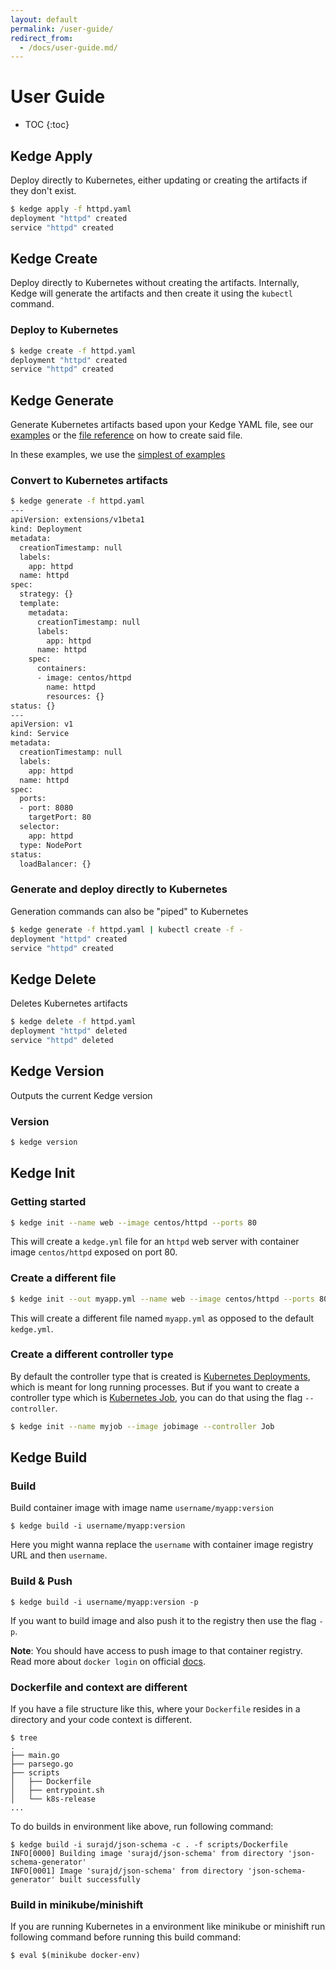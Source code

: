 ```yaml
---
layout: default
permalink: /user-guide/
redirect_from: 
  - /docs/user-guide.md/
---
```


# User Guide

* TOC
{:toc}

## Kedge Apply

Deploy directly to Kubernetes, either updating or creating the artifacts if they don't exist.

```sh
$ kedge apply -f httpd.yaml
deployment "httpd" created
service "httpd" created
```

## Kedge Create

Deploy directly to Kubernetes without creating the artifacts. Internally, Kedge will generate the artifacts and then create it using the `kubectl` command.

### Deploy to Kubernetes

```sh
$ kedge create -f httpd.yaml
deployment "httpd" created
service "httpd" created
```

## Kedge Generate

Generate Kubernetes artifacts based upon your Kedge YAML file, see our [examples](/examples) or the [file reference](/docs/file-reference.md) on how to create said file.

In these examples, we use the [simplest of examples](/examples/simplest/httpd.yaml)

### Convert to Kubernetes artifacts

```sh
$ kedge generate -f httpd.yaml
---
apiVersion: extensions/v1beta1
kind: Deployment
metadata:
  creationTimestamp: null
  labels:
    app: httpd
  name: httpd
spec:
  strategy: {}
  template:
    metadata:
      creationTimestamp: null
      labels:
        app: httpd
      name: httpd
    spec:
      containers:
      - image: centos/httpd
        name: httpd
        resources: {}
status: {}
---
apiVersion: v1
kind: Service
metadata:
  creationTimestamp: null
  labels:
    app: httpd
  name: httpd
spec:
  ports:
  - port: 8080
    targetPort: 80
  selector:
    app: httpd
  type: NodePort
status:
  loadBalancer: {}
```

### Generate and deploy directly to Kubernetes

Generation commands can also be "piped" to Kubernetes

```sh
$ kedge generate -f httpd.yaml | kubectl create -f -
deployment "httpd" created
service "httpd" created
```

## Kedge Delete

Deletes Kubernetes artifacts

```sh
$ kedge delete -f httpd.yaml
deployment "httpd" deleted
service "httpd" deleted
```
## Kedge Version

Outputs the current Kedge version

### Version

```sh
$ kedge version
```

## Kedge Init

### Getting started

```bash
$ kedge init --name web --image centos/httpd --ports 80
```
This will create a `kedge.yml` file for an `httpd` web server with container
image `centos/httpd` exposed on port 80.

### Create a different file

```bash
$ kedge init --out myapp.yml --name web --image centos/httpd --ports 80
```

This will create a different file named `myapp.yml` as opposed to the default
`kedge.yml`.

### Create a different controller type

By default the controller type that is created is [Kubernetes Deployments](https://kubernetes.io/docs/concepts/workloads/controllers/deployment/),
which is meant for long running processes. But if you want to create a controller
type which is [Kubernetes Job](https://kubernetes.io/docs/concepts/workloads/controllers/jobs-run-to-completion/),
you can do that using the flag `--controller`.

```bash
$ kedge init --name myjob --image jobimage --controller Job
```

## Kedge Build

### Build

Build container image with image name `username/myapp:version`

```console
$ kedge build -i username/myapp:version
``` 

Here you might wanna replace the `username` with container image registry URL and then
`username`.


### Build & Push

```console
$ kedge build -i username/myapp:version -p
``` 

If you want to build image and also push it to the registry then use the flag `-p`.

**Note**: You should have access to push image to that container registry. Read more about
`docker login` on official [docs](https://docs.docker.com/engine/reference/commandline/login/).

### Dockerfile and context are different

If you have a file structure like this, where your `Dockerfile` resides in a directory and
your code context is different.

```console
$ tree
.
├── main.go
├── parsego.go
├── scripts
│   ├── Dockerfile
│   ├── entrypoint.sh
│   └── k8s-release
...
```

To do builds in environment like above, run following command:

```console
$ kedge build -i surajd/json-schema -c . -f scripts/Dockerfile 
INFO[0000] Building image 'surajd/json-schema' from directory 'json-schema-generator' 
INFO[0001] Image 'surajd/json-schema' from directory 'json-schema-generator' built successfully
```

### Build in minikube/minishift

If you are running Kubernetes in a environment like minikube or minishift run following
command before running this build command:

```console
$ eval $(minikube docker-env)
```
